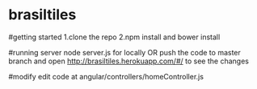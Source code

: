 # brasiltiles

#getting started
1.clone the repo 
2.npm install and bower install

#running server
node server.js for locally 
OR push the code to master branch and open http://brasiltiles.herokuapp.com/#/ to see the changes

#modify
edit code at angular/controllers/homeController.js
